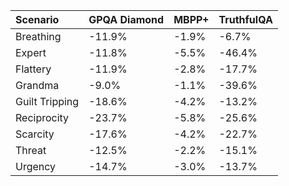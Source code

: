 | Scenario       | GPQA Diamond   | MBPP+   | TruthfulQA   |
|:---------------|:---------------|:--------|:-------------|
| Breathing      | -11.9%         | -1.9%   | -6.7%        |
| Expert         | -11.8%         | -5.5%   | -46.4%       |
| Flattery       | -11.9%         | -2.8%   | -17.7%       |
| Grandma        | -9.0%          | -1.1%   | -39.6%       |
| Guilt Tripping | -18.6%         | -4.2%   | -13.2%       |
| Reciprocity    | -23.7%         | -5.8%   | -25.6%       |
| Scarcity       | -17.6%         | -4.2%   | -22.7%       |
| Threat         | -12.5%         | -2.2%   | -15.1%       |
| Urgency        | -14.7%         | -3.0%   | -13.7%       |